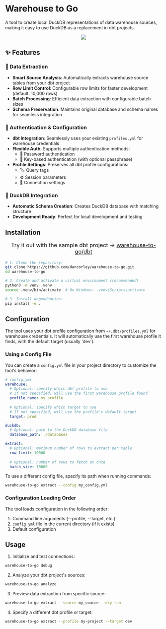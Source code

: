 # Warehouse to Go

A tool to create local DuckDB representations of data warehouse sources, making it easy to use DuckDB as a replacement in dbt projects.

<div align="center">
  <img src="./terminalizer_render.gif"  style="max-width: 75%;" />
</div>

## ✨ Features

### 🔄 Data Extraction
- **Smart Source Analysis**: Automatically extracts warehouse source tables from your dbt project
- **Row Limit Control**: Configurable row limits for faster development (default: 10,000 rows)
- **Batch Processing**: Efficient data extraction with configurable batch sizes
- **Schema Preservation**: Maintains original database and schema names for seamless integration

### 🔐 Authentication & Configuration
- **dbt Integration**: Seamlessly uses your existing `profiles.yml` for warehouse credentials
- **Flexible Auth**: Supports multiple authentication methods:
  - 🔑 Password authentication
  - 🔐 Key-based authentication (with optional passphrase)
- **Profile Settings**: Preserves all dbt profile configurations:
  - 🏷️ Query tags
  - ⚙️ Session parameters
  - 🔌 Connection settings

### 🚀 DuckDB Integration
- **Automatic Schema Creation**: Creates DuckDB database with matching structure
- **Development Ready**: Perfect for local development and testing

## Installation

<div align="center">
  <p style="font-size: 18px"> Try it out with the sample dbt project -> <a href="./dbt/README.md">warehouse-to-go/dbt</p>
</div>


```bash
# 1. Clone the repository:
git clone https://github.com/dancorley/warehouse-to-go.git
cd warehouse-to-go

# 2. Create and activate a virtual environment (recommended)
python3 -m venv .venv
source .venv/bin/activate  # On Windows: .venv\Scripts\activate

# 3. Install dependencies:
pip install -e .
```

## Configuration

The tool uses your dbt profile configuration from `~/.dbt/profiles.yml` for warehouse credentials. It will automatically use the first warehouse profile it finds, with the default target (usually 'dev').

### Using a Config File

You can create a `config.yml` file in your project directory to customize the tool's behavior:

```yaml
# config.yml
warehouse:
  # Optional: specify which dbt profile to use
  # If not specified, will use the first warehouse profile found
  profile_name: my_profile
  
  # Optional: specify which target to use
  # If not specified, will use the profile's default target
  target: prod

duckdb:
  # Optional: path to the DuckDB database file
  database_path: ./databases

extract:
  # Optional: maximum number of rows to extract per table
  row_limit: 10000
  
  # Optional: number of rows to fetch at once
  batch_size: 10000
```

To use a different config file, specify its path when running commands:
```bash
warehouse-to-go extract --config my_config.yml
```

### Configuration Loading Order

The tool loads configuration in the following order:
1. Command line arguments (--profile, --target, etc.)
2. `config.yml` file in the current directory (if it exists)
3. Default configuration


## Usage

1. Initialize and test connections:
```bash
warehouse-to-go debug
```

2. Analyze your dbt project's sources:
```bash
warehouse-to-go analyze
```

3. Preview data extraction from specific source:
```bash
warehouse-to-go extract --source my_source --dry-run
```

4. Specify a different dbt profile or target:
```bash
warehouse-to-go extract --profile my-project --target dev
```
